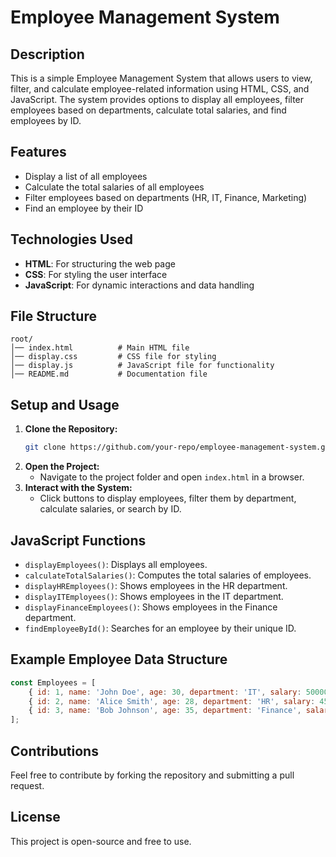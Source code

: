 # Employee Management System

## Description
This is a simple Employee Management System that allows users to view, filter, and calculate employee-related information using HTML, CSS, and JavaScript. The system provides options to display all employees, filter employees based on departments, calculate total salaries, and find employees by ID.

## Features
- Display a list of all employees
- Calculate the total salaries of all employees
- Filter employees based on departments (HR, IT, Finance, Marketing)
- Find an employee by their ID

## Technologies Used
- **HTML**: For structuring the web page
- **CSS**: For styling the user interface
- **JavaScript**: For dynamic interactions and data handling

## File Structure
```
root/
│── index.html          # Main HTML file
│── display.css         # CSS file for styling
│── display.js          # JavaScript file for functionality
│── README.md           # Documentation file
```

## Setup and Usage
1. **Clone the Repository:**
   ```bash
   git clone https://github.com/your-repo/employee-management-system.git
   ```
2. **Open the Project:**
   - Navigate to the project folder and open `index.html` in a browser.
3. **Interact with the System:**
   - Click buttons to display employees, filter them by department, calculate salaries, or search by ID.

## JavaScript Functions
- `displayEmployees()`: Displays all employees.
- `calculateTotalSalaries()`: Computes the total salaries of employees.
- `displayHREmployees()`: Shows employees in the HR department.
- `displayITEmployees()`: Shows employees in the IT department.
- `displayFinanceEmployees()`: Shows employees in the Finance department.
- `findEmployeeById()`: Searches for an employee by their unique ID.

## Example Employee Data Structure
```javascript
const Employees = [
    { id: 1, name: 'John Doe', age: 30, department: 'IT', salary: 50000 },
    { id: 2, name: 'Alice Smith', age: 28, department: 'HR', salary: 45000 },
    { id: 3, name: 'Bob Johnson', age: 35, department: 'Finance', salary: 60000 },
];
```

## Contributions
Feel free to contribute by forking the repository and submitting a pull request.

## License
This project is open-source and free to use.

